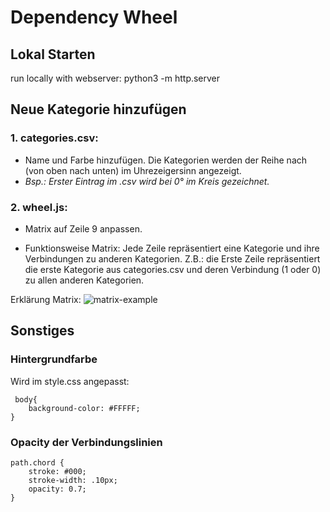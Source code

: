 # Dependency Wheel

## Lokal Starten
run locally with webserver: python3 -m http.server

## Neue Kategorie hinzufügen
### 1. categories.csv:

 - Name und Farbe hinzufügen. Die Kategorien werden der Reihe nach (von oben nach unten) im Uhrezeigersinn angezeigt.
 - _Bsp.: Erster Eintrag im .csv wird bei 0° im Kreis gezeichnet._



### 2. wheel.js:

- Matrix auf Zeile 9 anpassen. 

- Funktionsweise Matrix: Jede Zeile repräsentiert eine Kategorie und ihre Verbindungen zu anderen Kategorien. Z.B.:
die Erste Zeile repräsentiert die erste Kategorie aus categories.csv und deren Verbindung (1 oder 0) zu allen anderen Kategorien. 

Erklärung Matrix: 
![matrix-example](https://user-images.githubusercontent.com/96266622/170023750-0a5ecf74-254a-4b77-9ac2-f3cf63c1600e.jpg)

## Sonstiges

### Hintergrundfarbe 

Wird im style.css angepasst: 
```
 body{
    background-color: #FFFFF;
}
```

### Opacity der Verbindungslinien
```
path.chord {
    stroke: #000;
    stroke-width: .10px;
    opacity: 0.7;
}
```

